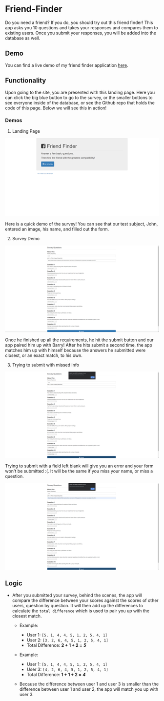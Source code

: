 # Friend-Finder

Do you need a friend? If you do, you should try out this friend finder! This app asks you 10 questions and takes your responses and compares them to existing users. Once you submit your responses, you will be added into the database as well. 

## Demo

You can find a live demo of my friend finder application [here](https://mighty-wave-68991.herokuapp.com).

## Functionality
Upon going to the site, you are presented with this landing page. Here you can click the big blue button to go to the survey, or the smaller bottons to see everyone inside of the database, or see the Github repo that holds the code of this page. Below we will see this in action!

### Demos

1. Landing Page

!["home!"](app/public/assets/landingpage.png)

Here is a quick demo of the survey! You can see that our test subject, John, entered an image, his name, and filled out the form. 

2. Survey Demo

!["surveydemo](app/public/assets/demo.gif)

Once he finished up all the requirements, he hit the submit button and our app paired him up with Barry! After he hits submit a second time, the app matches him up with himself because the answers he submitted were closest, or an exact match, to his own.

3. Trying to submit with missed info

!["missedimage!"](app/public/assets/noimage.png)

Trying to submit with a field left blank will give you an error and your form won't be submitted :(. It will be the same if you miss your name, or miss a question.

!["missedquestion!"](app/public/assets/missedquestion.png)

## Logic
 * After you submitted your survey, behind the scenes, the app will compare the difference between your scores against the scores of other users, question by question. It will then add up the differences to calculate the `total difference` which is used to pair you up with the closest match.

     * Example:
       * User 1: `[5, 1, 4, 4, 5, 1, 2, 5, 4, 1]`
       * User 2: `[3, 2, 6, 4, 5, 1, 2, 5, 4, 1]`
       * Total Difference: **2 + 1 + 2 =** **_5_**
    * Example:
       * User 1: `[5, 1, 4, 4, 5, 1, 2, 5, 4, 1]`
       * User 3: `[4, 2, 6, 4, 5, 1, 2, 5, 4, 1]`
       * Total Difference: **1 + 1 + 2 =** **_4_**

    * Because the difference between user 1 and user 3 is smaller than the difference between user 1 and user 2, the app will match you up with user 3. 